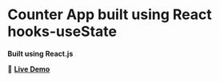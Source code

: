 

# Counter App built using React hooks-useState  

**Built using React.js**  

🚀 **[Live Demo](https://iamrajveer759.github.io/react-counter-app/)**  
